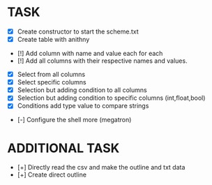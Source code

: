 # TASK

-   [x] Create constructor to start the scheme.txt
-   [x] Create table with anithny
-   [!] Add column with name and value each for each
-   [!] Add all columns with their respective names and values.
-   [x] Select from all columns
-   [x] Select specific columns
-   [x] Selection but adding condition to all columns
-   [x] Selection but adding condition to specific columns (int,float,bool)
-   [x] Conditions add type value to compare strings
-   [-] Configure the shell more (megatron)

# ADDITIONAL TASK

-   [+] Directly read the csv and make the outline and txt data
-   [+] Create direct outline
